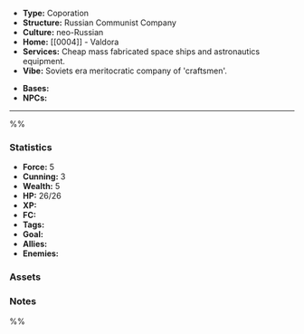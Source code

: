 - **Type:** Coporation
- **Structure:** Russian Communist Company
- **Culture:** neo-Russian
- **Home:** [[0004]] - Valdora
- **Services:** Cheap mass fabricated space ships and astronautics equipment.
- **Vibe:** Soviets era meritocratic company of 'craftsmen'.
* **Bases:** 
* **NPCs:**
---
%%
### Statistics
* **Force:** 5
* **Cunning:** 3 
* **Wealth:** 5
* **HP:** 26/26
* **XP:** 
* **FC:** 
* **Tags:**
* **Goal:**
* **Allies:** 
* **Enemies:** 
### Assets

### Notes
%%